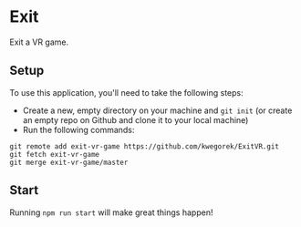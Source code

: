# Exit

Exit a VR game. 

## Setup
To use this application, you'll need to take the following steps:

* Create a new, empty directory on your machine and `git init` (or create an empty repo on
  Github and clone it to your local machine)
* Run the following commands:

```
git remote add exit-vr-game https://github.com/kwegorek/ExitVR.git
git fetch exit-vr-game
git merge exit-vr-game/master
```

## Start
Running `npm run start` will make great things happen!


